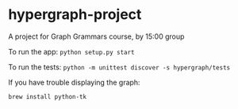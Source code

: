 # hypergraph-project

A project for Graph Grammars course, by 15:00 group

To run the app:
`python setup.py start`

To run the tests:
`python -m unittest discover -s hypergraph/tests`

If you have trouble displaying the graph:

```bash
brew install python-tk
```
